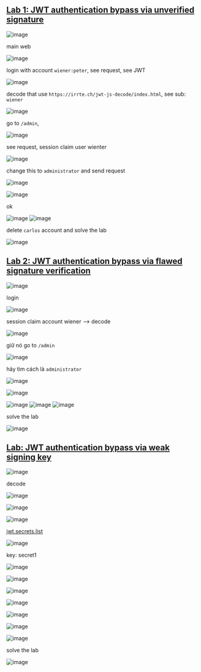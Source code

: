 ## [Lab 1: JWT authentication bypass via unverified signature](https://portswigger.net/web-security/jwt/lab-jwt-authentication-bypass-via-unverified-signature)
![image](https://github.com/imHy0/Port_Swigger_Learning/assets/88024759/beb325a2-e879-45c3-8342-887ed154563d)

main web

![image](https://github.com/imHy0/Port_Swigger_Learning/assets/88024759/92d4c06e-1dcd-47ee-ba10-290eb7450a0b)

login with account `wiener:peter`, see request, see JWT 

![image](https://github.com/imHy0/Port_Swigger_Learning/assets/88024759/2e27ff60-c72b-40c4-9a8c-7ecdc0c53a6b)

decode that use `https://irrte.ch/jwt-js-decode/index.html`, see sub: `wiener`

![image](https://github.com/imHy0/Port_Swigger_Learning/assets/88024759/9430da51-15a9-4b21-88a3-6ead2aa856ea)

go to `/admin`,

![image](https://github.com/imHy0/Port_Swigger_Learning/assets/88024759/d4f37e5f-7d70-4d00-80b3-ce447f4114d8)

see request, session claim user wienter

![image](https://github.com/imHy0/Port_Swigger_Learning/assets/88024759/b730711d-df94-4926-ade9-6dd5d417650d)

change this to `administrator` and send request

![image](https://github.com/imHy0/Port_Swigger_Learning/assets/88024759/018789d9-895c-4b93-884d-c80edf1ba361)

![image](https://github.com/imHy0/Port_Swigger_Learning/assets/88024759/860590a8-5903-409d-a149-666fb2de38a5)

ok

![image](https://github.com/imHy0/Port_Swigger_Learning/assets/88024759/ab5a5d33-de19-4e31-ac36-942c32dc365f)
![image](https://github.com/imHy0/Port_Swigger_Learning/assets/88024759/f3036df5-e398-4c7a-a09d-de0e4ad59ac8)

delete `carlos` account and solve the lab

![image](https://github.com/imHy0/Port_Swigger_Learning/assets/88024759/ccc1e802-587f-4c83-a3c5-6148f43e77a7)

## [Lab 2: JWT authentication bypass via flawed signature verification](https://portswigger.net/web-security/jwt/lab-jwt-authentication-bypass-via-flawed-signature-verification)
![image](https://github.com/imHy0/Port_Swigger_Learning/assets/88024759/76abcc29-3293-4be3-8bf1-7079108cc10d)

login

![image](https://github.com/imHy0/Port_Swigger_Learning/assets/88024759/742a700e-6d69-4050-9545-1fe6fcb3eb20)

session claim account wiener --> decode

![image](https://github.com/imHy0/Port_Swigger_Learning/assets/88024759/3c87e0df-c6c7-432e-aa25-6bf5f6531326)

giữ nó go to `/admin`

![image](https://github.com/imHy0/Port_Swigger_Learning/assets/88024759/95958ebb-b9aa-4418-b7a4-63bc9c9ccfc3)

hãy tìm cách là `administrator`

![image](https://github.com/imHy0/Port_Swigger_Learning/assets/88024759/652d783f-0e14-4720-91ef-a143c5e0d8df)

![image](https://github.com/imHy0/Port_Swigger_Learning/assets/88024759/ebab7967-96de-4c50-b02d-c2f582566f3b)

![image](https://github.com/imHy0/Port_Swigger_Learning/assets/88024759/3d83b00c-5551-4a0e-ae6f-d742cd218346)
![image](https://github.com/imHy0/Port_Swigger_Learning/assets/88024759/132e6426-d910-4635-aa03-fc7ad9c5542e)
![image](https://github.com/imHy0/Port_Swigger_Learning/assets/88024759/763b0819-c2df-4d78-8309-3f723da84179)

solve the lab

![image](https://github.com/imHy0/Port_Swigger_Learning/assets/88024759/12c9d1da-4a16-43e0-b103-5cc363ac7cac)

## [Lab: JWT authentication bypass via weak signing key](https://portswigger.net/web-security/jwt/lab-jwt-authentication-bypass-via-weak-signing-key)

![image](https://github.com/imHy0/Port_Swigger_Learning/assets/88024759/3370e639-2cc6-4de2-bd8a-a0f0a7f588b0)

decode

![image](https://github.com/imHy0/Port_Swigger_Learning/assets/88024759/58e964ad-830c-4c0f-b091-2f2c8b1e97b3)

![image](https://github.com/imHy0/Port_Swigger_Learning/assets/88024759/928747ef-701b-4f62-8fcb-d98f1bf5dfc2)

![image](https://github.com/imHy0/Port_Swigger_Learning/assets/88024759/89cdcb73-e702-4f70-b1b5-56ba888cacd7)

[jwt.secrets.list](https://github.com/wallarm/jwt-secrets/blob/master/jwt.secrets.list)

![image](https://github.com/imHy0/Port_Swigger_Learning/assets/88024759/acd9b167-62b0-4811-9f23-414771b1a499)

key: secret1

![image](https://github.com/imHy0/Port_Swigger_Learning/assets/88024759/9c259b34-43b2-4d8e-97ac-b1c4a0f2d9ee)

![image](https://github.com/imHy0/Port_Swigger_Learning/assets/88024759/3628fcb2-9c99-4f4c-b70a-f479e4d76a7f)

![image](https://github.com/imHy0/Port_Swigger_Learning/assets/88024759/7c79a7ff-021f-4bf7-be63-965426f43af9)

![image](https://github.com/imHy0/Port_Swigger_Learning/assets/88024759/2df9eeb2-a29e-41f4-a7fb-be6029bd75f6)

![image](https://github.com/imHy0/Port_Swigger_Learning/assets/88024759/2c0efe26-1bee-4c39-9a48-84113ef9f262)

![image](https://github.com/imHy0/Port_Swigger_Learning/assets/88024759/12cf8c32-558d-4cfd-9a11-ba88bb42db25)

![image](https://github.com/imHy0/Port_Swigger_Learning/assets/88024759/6dc4bd54-5046-41bc-bffe-e9d727bff88c)

solve the lab

![image](https://github.com/imHy0/Port_Swigger_Learning/assets/88024759/0b0ed929-9373-4ade-a947-a3b6c765365a)
